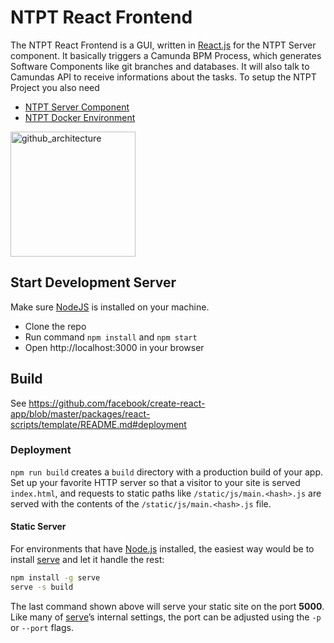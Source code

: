 # NTPT React Frontend
The NTPT React Frontend is a GUI, written in [React.js](https://reactjs.org/) for the NTPT Server component. It basically triggers a Camunda BPM Process, which generates Software Components like git branches and databases. It will also talk to Camundas API to receive informations about the tasks. To setup the NTPT Project you also need
* [NTPT Server Component](https://github.com/stegerpa/ntpt_camunda_server)
* [NTPT Docker Environment](https://github.com/stegerpa/ntpt_docker_compose)

<img width="200" alt="github_architecture" src="https://user-images.githubusercontent.com/18348827/35306966-c96738ca-00a0-11e8-8c0e-c8e3e097222d.png">

## Start Development Server
Make sure [NodeJS](https://nodejs.org/en/) is installed on your machine.
* Clone the repo
* Run command `npm install` and `npm start`
* Open http://localhost:3000 in your browser

## Build
See https://github.com/facebook/create-react-app/blob/master/packages/react-scripts/template/README.md#deployment

### Deployment
`npm run build` creates a `build` directory with a production build of your app. Set up your favorite HTTP server so that a visitor to your site is served `index.html`, and requests to static paths like `/static/js/main.<hash>.js` are served with the contents of the `/static/js/main.<hash>.js` file.

#### Static Server
For environments that have [Node.js](https://nodejs.org/) installed, the easiest way would be to install [serve](https://github.com/zeit/serve) and let it handle the rest:

```sh
npm install -g serve
serve -s build
```

The last command shown above will serve your static site on the port **5000**. Like many of [serve](https://github.com/zeit/serve)’s internal settings, the port can be adjusted using the `-p` or `--port` flags.
